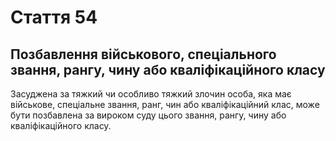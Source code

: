 Cтаття 54
====
Позбавлення військового, спеціального звання, рангу, чину або кваліфікаційного класу
----
Засуджена за тяжкий чи особливо тяжкий злочин особа, яка має військове, спеціальне звання, ранг, чин або кваліфікаційний клас, може бути позбавлена за вироком суду цього звання, рангу, чину або кваліфікаційного класу.

